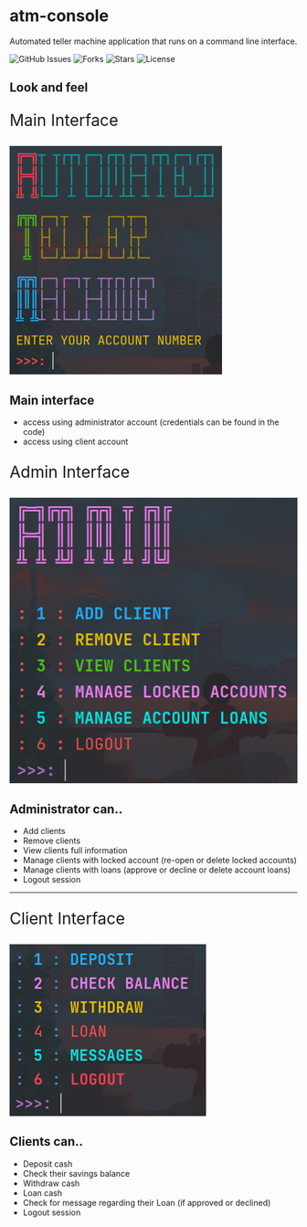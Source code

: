# atm-console
Automated teller machine application that runs on a command line interface.

![GitHub Issues](https://img.shields.io/github/issues/pitzzahh/atm-console)
![Forks](https://img.shields.io/github/forks/pitzzahh/atm-console)
![Stars](https://img.shields.io/github/stars/pitzzahh/atm-console)
![License](https://img.shields.io/github/license/pitzzahh/atm-console)

## Look and feel
<div>
    <p style="font-size: 2em">Main Interface</p>
    <p align="left">
        <img src="https://github.com/pitzzahh/atm-console/blob/main/src/main/resources/main_interface.png?raw=true" />
    </p>
</div>

## Main interface 
- access using administrator account (credentials can be found in the code)
- access using client account

<div>
    <p style="font-size: 2em">Admin Interface</p>
    <p align="left">
        <img src="https://github.com/pitzzahh/atm-console/blob/main/src/main/resources/admin_interface.png?raw=true" />
    </p>
</div>

## Administrator can..
- Add clients
- Remove clients
- View clients full information
- Manage clients with locked account (re-open or delete locked accounts)
- Manage clients with loans (approve or decline or delete account loans)
- Logout session

---

<div>
    <p style="font-size: 2em">Client Interface</p>
    <p align="left">
        <img src="https://github.com/pitzzahh/atm-console/blob/main/src/main/resources/client_interface.png?raw=true"/>
    </p>
</div>

## Clients can..
- Deposit cash
- Check their savings balance
- Withdraw cash
- Loan cash
- Check for message regarding their Loan (if approved or declined)
- Logout session